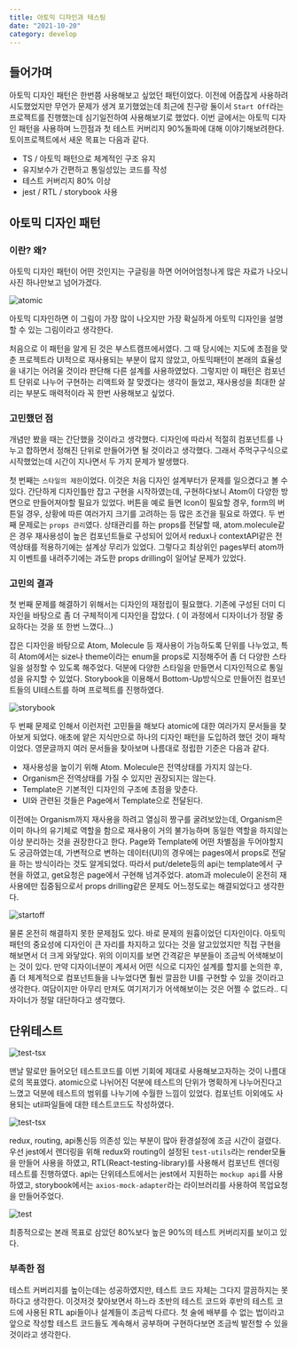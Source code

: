 ```yaml
---
title: 아토믹 디자인과 테스팅
date: "2021-10-20"
category: develop
---
```


## 들어가며

아토믹 디자인 패턴은 한번쯤 사용해보고 싶었던 패턴이었다. 이전에 어줍잖게 사용하려 시도했었지만 무언가 문제가 생겨 포기했었는데 최근에 친구랑 둘이서 `Start Off`라는 프로젝트를 진행했는데 심기일전하여 사용해보기로 했었다. 이번 글에서는 아토믹 디자인 패턴을 사용하며 느낀점과 첫 테스트 커버리지 90%돌파에 대해 이야기해보려한다. 토이프로젝트에서 새운 목표는 다음과 같다.

- TS / 아토믹 패턴으로 체계적인 구조 유지
- 유지보수가 간편하고 통일성있는 코드를 작성
- 테스트 커버리지 80% 이상
- jest / RTL / storybook 사용

## 아토믹 디자인 패턴

### 이란? 왜?

아토믹 디자인 패턴이 어떤 것인지는 구글링을 하면 어어어엄청나게 많은 자료가 나오니 사진 하나만보고 넘어가겠다.

![atomic](/develop/images/atomic-atomic.png)

아토믹 디자인하면 이 그림이 가장 많이 나오지만 가장 확실하게 아토믹 디자인을 설명할 수 있는 그림이라고 생각한다.

처음으로 이 패턴을 알게 된 것은 부스트캠프에서였다. 그 때 당시에는 지도에 초점을 맞춘 프로젝트라 UI적으로 재사용되는 부분이 많지 않았고, 아토믹패턴이 본래의 효율성을 내기는 어려울 것이라 판단해 다른 설계를 사용하였었다. 그렇지만 이 패턴은 컴포넌트 단위로 나누어 구현하는 리액트와 잘 맞겠다는 생각이 들었고, 재사용성을 최대한 살리는 부분도 매력적이라 꼭 한번 사용해보고 싶었다.

### 고민했던 점

개념만 봤을 때는 간단했을 것이라고 생각했다. 디자인에 따라서 적절히 컴포넌트를 나누고 합하면서 정해진 단위로 만들어가면 될 것이라고 생각했다. 그래서 주먹구구식으로 시작했었는데 시간이 지나면서 두 가지 문제가 발생했다.

첫 번째는 `스타일의 제한`이었다. 이것은 처음 디자인 설계부터가 문제를 일으켰다고 볼 수 있다. 간단하게 디자인틀만 잡고 구현을 시작하였는데, 구현하다보니 Atom이 다양한 방면으로 만들어져야할 필요가 있었다. 버튼을 예로 들면 Icon이 필요할 경우, form의 버튼일 경우, 상황에 따른 여러가지 크기를 고려하는 등 많은 조건을 필요로 하였다. 두 번째 문제로는 `props 관리`였다. 상태관리를 하는 props를 전달할 때, atom.molecule같은 경우 재사용성이 높은 컴포넌트들로 구성되어 있어서 redux나 contextAPI같은 전역상태를 적용하기에는 설계상 무리가 있었다. 그렇다고 최상위인 pages부터 atom까지 이벤트를 내려주기에는 과도한 props drilling이 일어날 문제가 있었다.

### 고민의 결과

첫 번째 문제를 해결하기 위해서는 디자인의 재정립이 필요했다. 기존에 구성된 더미 디자인을 바탕으로 좀 더 구체적이게 디자인을 잡았다. ( 이 과정에서 디자이너가 정말 중요하다는 것을 또 한번 느꼈다...)

잡은 디자인을 바탕으로 Atom, Molecule 등 재사용이 가능하도록 단위를 나누었고, 특히 Atom에서는 size나 theme이라는 enum을 props로 지정해주어 좀 더 다양한 스타일을 설정할 수 있도록 해주었다. 덕분에 다양한 스타일을 만들면서 디자인적으로 통일성을 유지할 수 있었다. Storybook을 이용해서 Bottom-Up방식으로 만들어진 컴포넌트들의 UI테스트를 하며 프로젝트를 진행하였다.

![storybook](/develop/images/atomic-storybook.png)

두 번째 문제로 인해서 이런저런 고민들을 해보다 atomic에 대한 여러가지 문서들을 찾아보게 되었다. 애초에 얕은 지식만으로 하나의 디자인 패턴을 도입하려 했던 것이 패착이었다. 영문글까지 여러 문서들을 찾아보며 나름대로 정립한 기준은 다음과 같다.

- 재사용성을 높이기 위해 Atom. Molecule은 전역상태를 가지지 않는다.
- Organism은 전역상태를 가질 수 있지만 권장되지는 않는다.
- Template은 기본적인 디자인의 구조에 초점을 맞춘다.
- UI와 관련된 것들은 Page에서 Template으로 전달된다.

이전에는 Organism까지 재사용을 하려고 열심히 짱구를 굴려보았는데, Organism은 이미 하나의 유기체로 역할을 함으로 재사용이 거의 불가능하며 동일한 역할을 하지않는이상 분리하는 것을 권장한다고 한다. Page와 Template에 어떤 차별점을 두어야할지도 궁금하였는데, 가변적으로 변하는 데이터(UI)의 경우에는 pages에서 props로 전달을 하는 방식이라는 것도 알게되었다. 따라서 put/delete등의 api는 template에서 구현을 하였고, get요청은 page에서 구현해 넘겨주었다. atom과 molecule이 온전히 재사용에만 집중됨으로서 props drilling같은 문제도 어느정도로는 해결되었다고 생각한다.

![startoff](/develop/images/atomic-startoff.png)

물론 온전히 해결하지 못한 문제점도 있다. 바로 문제의 원흉이었던 디자인이다. 아토믹 패턴의 중요성에 디자인이 큰 자리를 차지하고 있다는 것을 알고있었지만 직접 구현을 해보면서 더 크게 와닿았다. 위의 이미지를 보면 간격같은 부분들이 조금씩 어색해보이는 것이 있다. 만약 디자이너분이 계셔서 어떤 식으로 디자인 설계를 할지를 논의한 후, 좀 더 체계적으로 컴포넌트들을 나누었다면 훨씬 깔끔한 UI를 구현할 수 있을 것이라고 생각한다. 여담이지만 아무리 만져도 여기저기가 어색해보이는 것은 어쩔 수 없드라.. 디자이너가 정말 대단하다고 생각했다.

## 단위테스트

![test-tsx](/develop/images/atomic-test-tsx.png)

맨날 말로만 들어오던 테스트코드를 이번 기회에 제대로 사용해보고자하는 것이 나름대로의 목표였다. atomic으로 나뉘어진 덕분에 테스트의 단위가 명확하게 나누어진다고 느꼈고 덕분에 테스트의 범위를 나누기에 수월한 느낌이 있었다. 컴포넌트 이외에도 사용되는 util파일들에 대한 테스트코드도 작성하였다.

![test-tsx](/develop/code/atomic-render.png)

redux, routing, api통신등 의존성 있는 부분이 많아 환경설정에 조금 시간이 걸렸다. 우선 jest에서 렌더링을 위해 redux와 routing이 설정된 `test-utils`라는 render모듈을 만들어 사용을 하였고, RTL(React-testing-library)를 사용해서 컴포넌트 렌더링 테스트를 진행하였다. api는 단위테스트에서는 jest에서 지원하는 `mockup api`를 사용하였고, storybook에서는 `axios-mock-adapter`라는 라이브러리를 사용하여 목업요청을 만들어주었다.

![test](/develop/images/atomic-test.png)

최종적으로는 본래 목표로 삼았던 80%보다 높은 90%의 테스트 커버리지를 보이고 있다.

### 부족한 점

테스트 커버리지를 높이는데는 성공하였지만, 테스트 코드 자체는 그다지 깔끔하지는 못하다고 생각한다. 이것저것 찾아보면서 하느라 초반의 테스트 코드와 후반의 테스트 코드에 사용된 RTL api들이나 설계들이 조금씩 다르다. 첫 술에 배부를 수 없는 법이라고 앞으로 작성할 테스트 코드들도 계속해서 공부하며 구현하다보면 조금씩 발전할 수 있을것이라고 생각한다.
